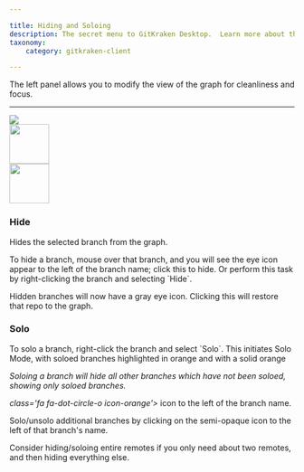 ```yaml
---

title: Hiding and Soloing
description: The secret menu to GitKraken Desktop.  Learn more about the Command bar, Command Palette, and general tips for working faster.  Learn GitKraken Desktop's Advanced Interface!
taxonomy:
    category: gitkraken-client

---
```


The left panel allows you to modify the view of the graph for cleanliness and focus.
***


<img src="/wp-content/uploads//solo-hide.gif" class="img-bordered img-responsive center">

<div class="flex-wrap" style="align-items: flex-start">
    <div class="flex-item">
        <img src="/wp-content/uploads/gk-hide-icon-green.svg" class='img-responsive' style="width: 70px; height: 70px">
    </div>
</div>

 <div class="flex-wrap-item" style="align-items: flex-start">
    <div class="flex-item">
        <img src="/wp-content/uploads/gk-solo-icon-orange.svg" class='img-responsive' style="width: 70px; height: 70px">
    </div>
        <div class="flex">
        <h3>Hide</h3>
        <p>Hides the selected branch from the graph.</p>
        <p>To hide a branch, mouse over that branch, and you will see the eye <i class='fa fa-eye icon-green'></i> icon appear to the left of the branch name; click this to hide. Or perform this task by right-clicking the branch and selecting `Hide`.</p>
        <p>Hidden branches will now have a gray eye <i class='fa fa-eye-slash'></i> icon. Clicking this will restore that repo to the graph.</p>
    </div>
    <div class="flex-item">
        <h3>Solo</h3>
        <p>To solo a branch, right-click the branch and select `Solo`. This initiates Solo Mode, with soloed branches highlighted in orange and with a solid orange <i><p>Soloing a branch will hide all other branches which have not been soloed, showing <i>only</i> soloed branches.</p>
        class='fa fa-dot-circle-o icon-orange'></i> icon to the left of the branch name.</p>
        <p>Solo/unsolo additional branches by clicking on the semi-opaque icon to the left of that branch's name.</p>
        <p>Consider hiding/soloing entire remotes if you only need about two remotes, and then hiding everything else.</p>
    </div>
</div>
